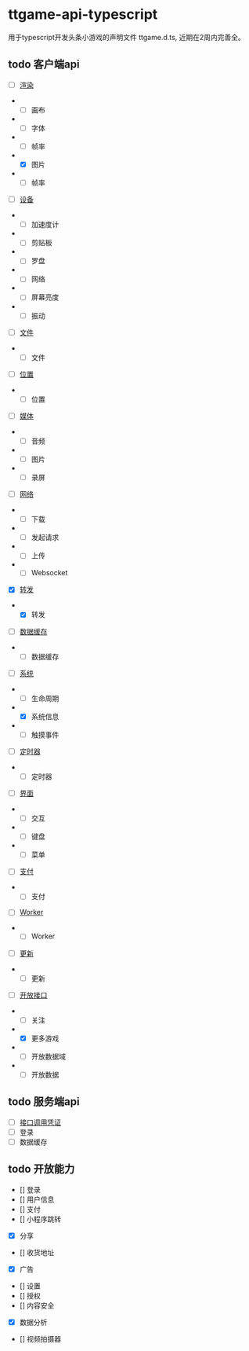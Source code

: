 # ttgame-api-typescript
用于typescript开发头条小游戏的声明文件 ttgame.d.ts,
近期在2周内完善全。

## todo 客户端api
- [ ] [渲染](https://developer.toutiao.com/docs/game/#render)
- - [ ] 画布
- - [ ] 字体
- - [ ] 帧率
- - [x] 图片
- - [ ] 帧率

- [ ] [设备](https://developer.toutiao.com/docs/game/#device)
- - [ ] 加速度计
- - [ ] 剪贴板
- - [ ] 罗盘
- - [ ] 网络
- - [ ] 屏幕亮度
- - [ ] 振动

- [ ] [文件](https://developer.toutiao.com/docs/game/#File)
- - [ ] 文件

- [ ] [位置](https://developer.toutiao.com/docs/game/#location)
- - [ ] 位置

- [ ] [媒体](https://developer.toutiao.com/docs/game/#media)
- - [ ] 音频
- - [ ] 图片
- - [ ] 录屏

- [ ] [网络](https://developer.toutiao.com/docs/game/#network)
- - [ ] 下载
- - [ ] 发起请求
- - [ ] 上传
- - [ ] Websocket

- [x] [转发](https://developer.toutiao.com/docs/game/#share)
- - [x] 转发

- [ ] [数据缓存](https://developer.toutiao.com/docs/game/#storage)
- - [ ] 数据缓存

- [ ] [系统](https://developer.toutiao.com/docs/game/#storage)
- - [ ] 生命周期
- - [x] 系统信息
- - [ ] 触摸事件

- [ ] [定时器](https://developer.toutiao.com/docs/game/#storage)
- - [ ] 定时器

- [ ] [界面](https://developer.toutiao.com/docs/game/#storage)
- - [ ] 交互
- - [ ] 键盘
- - [ ] 菜单

- [ ] [支付](https://developer.toutiao.com/docs/game/#storage)
- - [ ] 支付

- [ ] [Worker](https://developer.toutiao.com/docs/game/#storage)
- - [ ] Worker

- [ ] [更新](https://developer.toutiao.com/docs/game/#storage)
- - [ ] 更新

- [ ] [开放接口](https://developer.toutiao.com/docs/game/#storage)
- - [ ] 关注
- - [x] 更多游戏
- - [ ] 开放数据域
- - [ ] 开放数据

## todo 服务端api
- [ ] [接口调用凭证](https://developer.toutiao.com/docs/game/#storage)
- [ ] 登录
- [ ] 数据缓存

## todo 开放能力
- [] 登录
- [] 用户信息
- [] 支付
- [] 小程序跳转
- [x] 分享
- [] 收货地址
- [x] 广告
- [] 设置
- [] 授权
- [] 内容安全
- [x] 数据分析
- [] 视频拍摄器

